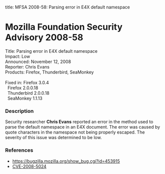 title: MFSA 2008-58: Parsing error in E4X default namespace

<h1>Mozilla Foundation Security Advisory 2008-58</h1>

<p>
<span class="label">Title:</span>      Parsing error in E4X default namespace<br/>
<span class="label">Impact:</span>     Low<br/>
<span class="label">Announced:</span>  November 12, 2008<br/>
<span class="label">Reporter:</span>   Chris Evans<br/>
<span class="label">Products:</span>   Firefox, Thunderbird, SeaMonkey<br/>
<br/>
<span class="label">Fixed in:</span>   Firefox 3.0.4<br/>
<span class="label">&#160;</span>      Firefox 2.0.0.18<br/>
<span class="label">&#160;</span>      Thunderbird 2.0.0.18<br/>
<span class="label">&#160;</span>      SeaMonkey 1.1.13<br/>
</p>


<h3>Description</h3>

<p>Security researcher <strong>Chris Evans</strong> reported an error
in the method used to parse the default namespace in an E4X document.
The error was caused by quote characters in the namespace not being
properly escaped.  The severity of this issue was determined to be
low.</p>

<h3>References</h3>

<ul>
  <li><a href="https://bugzilla.mozilla.org/show_bug.cgi?id=453915">https://bugzilla.mozilla.org/show_bug.cgi?id=453915</a></li>
  <li><a class="ex-ref" href="http://cve.mitre.org/cgi-bin/cvename.cgi?name=CVE-2008-5024">CVE-2008-5024</a></li>
</ul>



